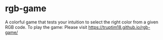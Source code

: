 # rgb-game
A colorful game that tests your intuition to select the right color from a given RGB code.
To play the game: Please visit https://truptim18.github.io/rgb-game/ 
